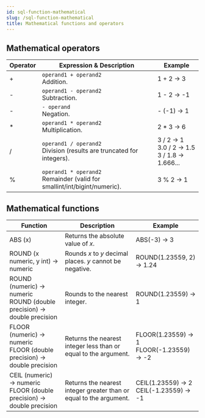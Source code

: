 ```yaml
---
id: sql-function-mathematical
slug: /sql-function-mathematical
title: Mathematical functions and operators
---
```




## Mathematical operators

| Operator | Expression & Description | Example |
| ----------- | ----------- | ----------- |
| + | `operand1 + operand2` <br /> Addition. <br /> | 1 + 2 → 3 |
| - | `operand1 - operand2` <br /> Subtraction. <br /> | 1 - 2 → -1 |
| - | `- operand` <br /> Negation. <br /> | - (-1) → 1 |
| * | `operand1 * operand2` <br /> Multiplication. <br /> | 2 * 3 → 6 |
| / | `operand1 / operand2` <br /> Division (results are truncated for integers). <br /> | 3 / 2 → 1 <br /> 3.0 / 2 → 1.5 <br />  3 / 1.8 → 1.666... |
| % | `operand1 * operand2` <br /> Remainder (valid for smallint/int/bigint/numeric). <br /> | 3 % 2 → 1 |


## Mathematical functions

| Function | Description | Example |
| ----------- | ----------- | ----------- | 
| ABS (x) | Returns the absolute value of *x*. | ABS(-3) → 3 |
| ROUND (x numeric, y int) → numeric | Rounds *x* to *y* decimal places. *y* cannot be negative. | ROUND(1.23559, 2) → 1.24 |
| ROUND (numeric) → numeric <br /> ROUND (double precision) → double precision | Rounds to the nearest integer. | ROUND(1.23559) → 1 |
| FLOOR (numeric) → numeric <br /> FLOOR (double precision) → double precision | Returns the nearest integer less than or equal to the argument. | FLOOR(1.23559) → 1 <br /> FLOOR(-1.23559) → -2 |
| CEIL (numeric) → numeric <br /> FLOOR (double precision) → double precision | Returns the nearest integer greater than or equal to the argument. | CEIL(1.23559) → 2 <br /> CEIL(-1.23559) → -1 |

